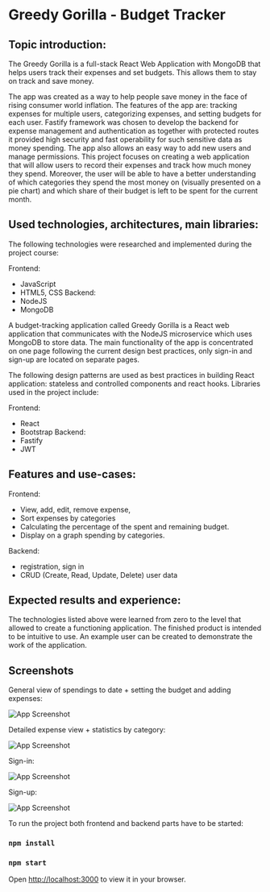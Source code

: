 
# Greedy Gorilla - Budget Tracker

## Topic introduction:
The Greedy Gorilla is a full-stack React Web Application with MongoDB that helps users track their expenses and set budgets. This allows them to stay on track and save money.

The app was created as a way to help people save money in the face of rising consumer world inflation. The features of the app are: tracking expenses for multiple users, categorizing expenses, and setting budgets for each user. Fastify framework was chosen to develop the backend for expense management and authentication as together with protected routes it provided high security and fast operability for such sensitive data as money spending. The app also allows an easy way to add new users and manage permissions. This project focuses on creating a web application that will allow users to record their expenses and track how much money they spend. Moreover, the user will be able to have a better understanding of which categories they spend the most money on (visually presented on a pie chart) and which share of their budget is left to be spent for the current month.
## Used technologies, architectures, main libraries:
The following technologies were researched and implemented during the project course:

Frontend:
* JavaScript
* HTML5, CSS
Backend:
* NodeJS
* MongoDB

A budget-tracking application called Greedy Gorilla is a React web application that communicates with the NodeJS microservice which uses MongoDB to store data. The main functionality of the app is concentrated on one page following the current design best practices, only sign-in and sign-up are located on separate pages.

The following design patterns are used as best practices in building React application: stateless and controlled components and react hooks.
Libraries used in the project include:

Frontend:
* React
* Bootstrap
Backend:
* Fastify
* JWT
## Features and use-cases:
Frontend: 
* View, add, edit, remove expense,
* Sort expenses by categories
* Calculating the percentage of the spent and remaining budget. 
* Display on a graph spending by categories.

Backend: 
* registration, sign in
* CRUD (Create, Read, Update, Delete) user data 

## Expected results and experience:
The technologies listed above were learned from zero to the level that allowed to create a functioning application. The finished product is intended to be intuitive to use. An example user can be created to demonstrate the work of the application. 


## Screenshots
General view of spendings to date + setting the budget and adding expenses:

![App Screenshot](https://user-images.githubusercontent.com/36957053/169812106-8cee0d6f-51b9-40dc-aea3-04b592e0353c.png)

Detailed expense view + statistics by category:

![App Screenshot](https://user-images.githubusercontent.com/36957053/169812153-19617000-f2c7-4a0c-89ca-a7a24aa7ec24.png)

Sign-in:

![App Screenshot](https://user-images.githubusercontent.com/36957053/169812251-af7eb29f-7ea6-4004-b020-ea818ab19473.png)

Sign-up:

![App Screenshot](https://user-images.githubusercontent.com/36957053/169812287-fb78c9f4-94ce-4b05-94d3-fd9cf6efddff.png)

To run the project both frontend and backend parts have to be started:
### `npm install`
### `npm start`

Open [http://localhost:3000](http://localhost:3000) to view it in your browser.


